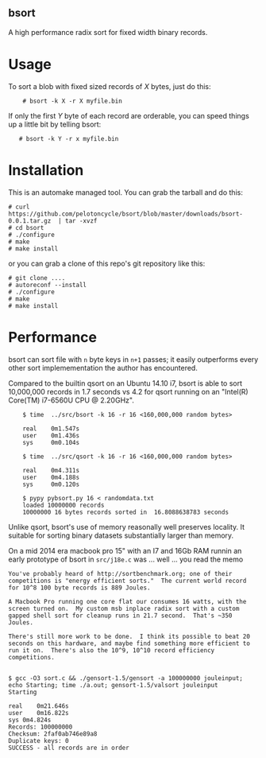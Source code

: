 bsort
-----

A high performance radix sort for fixed width binary records.


Usage
=====

To sort a blob with fixed sized records of _X_ bytes, just do this:

```
    # bsort -k X -r X myfile.bin
```

If only the first _Y_ byte of each record are orderable, you can speed things up a little bit by telling bsort:

```
   # bsort -k Y -r x myfile.bin
```


Installation
============

This is an automake managed tool.  You can grab the tarball and do this:

```
# curl https://github.com/pelotoncycle/bsort/blob/master/downloads/bsort-0.0.1.tar.gz  | tar -xvzf
# cd bsort
# ./configure
# make
# make install
```

or you can grab a clone of this repo's git repository like this:

```
# git clone ....
# autoreconf --install
# ./configure
# make
# make install
```


Performance
===========

bsort can sort file with `n` byte keys in `n+1` passes; it easily
outperforms every other sort implemementation the author has
encountered.

Compared to the builtin qsort on an Ubuntu 14.10 i7, bsort is able to
sort 10,000,000 records in 1.7 seconds vs 4.2 for qsort running on an
"Intel(R) Core(TM) i7-6560U CPU @ 2.20GHz".


```
    $ time  ../src/bsort -k 16 -r 16 <160,000,000 random bytes>

    real    0m1.547s
    user    0m1.436s
    sys     0m0.104s

    $ time  ../src/qsort -k 16 -r 16 <160,000,000 random bytes>

    real    0m4.311s
    user    0m4.188s
    sys     0m0.120s

    $ pypy pybsort.py 16 < randomdata.txt
    loaded 10000000 records
    10000000 16 bytes records sorted in  16.8088638783 seconds
```

Unlike qsort, bsort's use of memory reasonally well preserves locality.   It
suitable for sorting binary datasets substantially larger than memory.

On a mid 2014 era macbook pro 15" with an I7 and 16Gb RAM runnin an
early prototype of bsort in `src/j18e.c` was ... well ... you read the memo


```
You've probably heard of http://sortbenchmark.org; one of their
competitions is "energy efficient sorts."  The current world record
for 10^8 100 byte records is 889 Joules.

A Macbook Pro running one core flat our consumes 16 watts, with the
screen turned on.  My custom msb inplace radix sort with a custom
gapped shell sort for cleanup runs in 21.7 second.  That's ~350
Joules.

There's still more work to be done.  I think its possible to beat 20
seconds on this hardware, and maybe find something more efficient to
run it on.  There's also the 10^9, 10^10 record efficiency
competitions.


$ gcc -O3 sort.c && ./gensort-1.5/gensort -a 100000000 jouleinput; echo Starting; time ./a.out; gensort-1.5/valsort jouleinput
Starting

real	0m21.646s
user	0m16.822s
sys	0m4.824s
Records: 100000000
Checksum: 2faf0ab746e89a8
Duplicate keys: 0
SUCCESS - all records are in order
```
